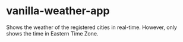 # vanilla-weather-app
Shows the weather of the registered cities in real-time. However, only shows the time in Eastern Time Zone.
